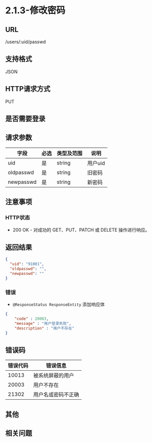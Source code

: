 # 2.1.3-修改密码

## URL

/users/:uid/passwd

## 支持格式

JSON

## HTTP请求方式

PUT

## 是否需要登录

## 请求参数

字段 | 必选 | 类型及范围 | 说明
----|------|----------|-------------
uid         | 是   | string  | 用户uid
oldpasswd   | 是   | string  | 旧密码
newpasswd   | 是   | string  | 新密码

## 注意事项

### HTTP状态

- 200 OK - 对成功的 GET、PUT、PATCH 或 DELETE 操作进行响应。

## 返回结果

```json
{
  "uid": "91001",
  "oldpasswd": "",
  "newpasswd": ""
}
```

### 错误

- `@ResponseStatus ResponseEntity` 添加响应体

```json
{
    "code" : 20003,
    "message" : "用户登录失败",
    "description" : "用户不存在"
}
```

## 错误码

错误代码 | 错误信息
--------|---------
10013   | 被系统屏蔽的用户
20003   | 用户不存在
21302   | 用户名或密码不正确

## 其他

## 相关问题
